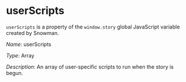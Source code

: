 # userScripts

`userScripts` is a property of the `window.story` global JavaScript variable created by Snowman.

*Name*: userScripts

*Type*: Array

*Description*: An array of user-specific scripts to run when the story is begun.
